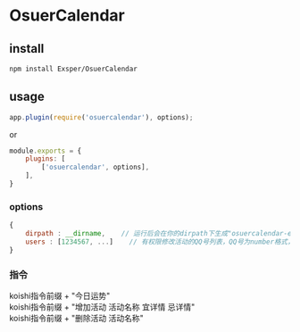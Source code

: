# OsuerCalendar

## install
```sh
npm install Exsper/OsuerCalendar
```

## usage
```javascript
app.plugin(require('osuercalendar'), options);
```
or
```javascript
module.exports = {
    plugins: [
        ['osuercalendar', options],
    ],
}
```

### options
```javascript
{
    dirpath : __dirname,    // 运行后会在你的dirpath下生成"osuercalendar-events.json"文件，方便自行修改
    users : [1234567, ...]    // 有权限修改活动的QQ号列表，QQ号为number格式，省略该项则任何人均可修改
}
```

### 指令
koishi指令前缀 + "今日运势"   
koishi指令前缀 + "增加活动 活动名称 宜详情 忌详情"   
koishi指令前缀 + "删除活动 活动名称"   

